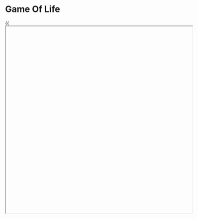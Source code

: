 # Game Of Life

{{<iframe id="gameoflife" site="https://ycuervob.github.io/gameoflife/" width="600px" height="600px" >}}

## TensorFlow

The code uses TensorFlow, an open-source library for machine learning and neural networks. TensorFlow offers a wide range of tools and functionalities for building and training machine learning models.

In this case, TensorFlow is used to perform the convolution of the Game of Life matrix. Convolution is a mathematical process that combines two functions to produce a third function that represents how one function influences the other. In the context of the Game of Life, convolution is used to apply the rules of the game and determine the state of each cell in the next generation.

The code uses the convolution functionality of TensorFlow to convolve the Game of Life matrix with a specific kernel. The kernel is a three-dimensional matrix that defines the rules of survival and death for the cells in the game. Through convolution, a new matrix is obtained that represents the next generation of the game.

### Detailed Explannation

In two dimensions we can make a convolution like the ones shown in masking section, this kind of convolution allow us to alter an image mixing the characteristics of a convolution kernel and the image itsefl. Each operation is made over every pixel of the image making possible to change the value of the pixel according to the values of the pixel in its surroundings, an example of a single operation is shown in the next image.

<div>
<p style="text-align: center;">Figure 1: Kernel convolution</p>
<img id="classigConvolution" src="/showcase/sketches/convolution2d.png" width="auto" height="auto">
</div>

As shown we can create a convolution in which we can count the number of one's surrounding a specific "pixel". the process shown in figure 1 is calculated throw the next operation, basically the process consist in reshape the values of the matrices of shape 3x3 in vectors of shape (9x1) an make dot product with them.

{{< highlight latex >}}
    C_M = (1 x 1) + (0 x 1) + (0 x 1) + (0 x 1) + (1 x 0) + (1 x 1) + (1 x 1) + (0 x 1) + (0 x 1) = 3
{{< /highlight >}}



<img id="classigConvolution" src="/showcase/sketches/convolution3d.png" width="500px" height="500px">

